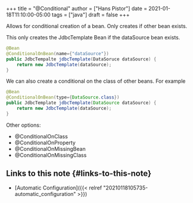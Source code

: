 +++
title = "@Conditional"
author = ["Hans Pistor"]
date = 2021-01-18T11:10:00-05:00
tags = ["java"]
draft = false
+++

Allows for conditional creation of a bean. Only creates if other bean exists.

This only creates the JdbcTemplate Bean if the dataSource bean exists.

```java
@Bean
@ConditionalOnBean(name={"dataSource"})
public JdbcTempalte jdbcTemplate(DataSoruce dataSource) {
    return new JdbcTemplate(dataSource);
}

```

We can also create a conditional on the class of other beans. For example

```java
@Bean
@ConditionalOnBean(type={DataSource.class})
public JdbcTemplate jdbcTemplate(DataSource dataSource) {
    return new JdbcTemplate(dataSource);
}
```

Other options:

-   @ConditionalOnClass
-   @ConditionalOnProperty
-   @ConditionalOnMissingBean
-   @ConditionalOnMissingClass


## Links to this note {#links-to-this-note}

-   [Automatic Configuration]({{< relref "20210118105735-automatic_configuration" >}})
